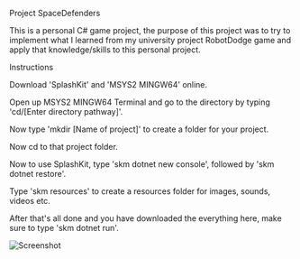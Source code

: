 Project SpaceDefenders

This is a personal C# game project, the purpose of this project was to try to implement what I learned from my university project RobotDodge game and apply that knowledge/skills to this personal project.

Instructions

Download 'SplashKit' and 'MSYS2 MINGW64' online.

Open up MSYS2 MINGW64 Terminal and go to the directory by typing 'cd/[Enter directory pathway]'.

Now type 'mkdir [Name of project]' to create a folder for your project.

Now cd to that project folder.

Now to use SplashKit, type 'skm dotnet new console', followed by 'skm dotnet restore'.

Type 'skm resources' to create a resources folder for images, sounds, videos etc.

After that's all done and you have downloaded the everything here, make sure to type 'skm dotnet run'.

![Screenshot](https://github.com/NguyenMav/Project_CSharp_SpaceDefendersGame/assets/149219810/d7028bff-7dc1-4e49-b6f2-f1ce7a604ff4)
